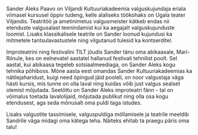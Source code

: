 Sander Aleks Paavo on Viljandi Kultuuriakadeemia valguskujundaja eriala viimasel kursusel õppiv tudeng, kelle alaliseks töökohaks on Ugala teater Viljandis. Teatritöö ja ametinimetus valgusmeister kätkeb endas nii etenduste valgusalast teenindamist kui ka aegajalt valguskujunduste loomist. Lisaks klassikalisele teatrile on Sander loonud kujundusi ka mitmetele tantsulavastustele ning vilgutanud tulesid ka kontserditel. 

Improteatrini ning festivalini TILT jõudis Sander tänu oma abikaasale, Mari-Riinule, kes on eelnevatel aastatel hallanud festivali tehnilist poolt. Sel aastal, kui abikaasa tegeleb sotsiaalmeediaga, on Sander Aleks kogu tehnika põhiboss.
Mõne aasta eest omandas Sander Kultuuriakadeemias ka nätilejaharidust, kuigi need õpingud jäid pooleli, on noor valgustaja väga hästi kursis, mis tunne on olla laval ning kuidas võib just valgus sealset olemist mõjutada. Seetõttu on Sander Aleks improteatri fänn - tal on võimalus toetada lavalolijaid, mõjutada publikut ning olla osa kogu etendusest, aga seda mõnusalt oma puldi taga istudes. 

Lisaks valgustite tassimisele, valguspuldiga möllamisele ja teatrile meeldib Sandrile väga midagi oma kätega teha. Näiteks ehitab ta praegu päris oma talu!
